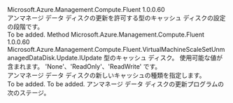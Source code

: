 <Type Name="IWithDiskCaching" FullName="Microsoft.Azure.Management.Compute.Fluent.VirtualMachineScaleSetUnmanagedDataDisk.Update.IWithDiskCaching">
  <TypeSignature Language="C#" Value="public interface IWithDiskCaching" />
  <TypeSignature Language="ILAsm" Value=".class public interface auto ansi abstract IWithDiskCaching" />
  <TypeSignature Language="DocId" Value="T:Microsoft.Azure.Management.Compute.Fluent.VirtualMachineScaleSetUnmanagedDataDisk.Update.IWithDiskCaching" />
  <TypeSignature Language="VB.NET" Value="Public Interface IWithDiskCaching" />
  <TypeSignature Language="F#" Value="type IWithDiskCaching = interface" />
  <AssemblyInfo>
    <AssemblyName>Microsoft.Azure.Management.Compute.Fluent</AssemblyName>
    <AssemblyVersion>1.0.0.60</AssemblyVersion>
  </AssemblyInfo>
  <Interfaces />
  <Docs>
    <summary>
            アンマネージ データ ディスクの更新を許可する型のキャッシュ ディスクの設定の段階です。
            </summary>
    <remarks>To be added.</remarks>
  </Docs>
  <Members>
    <Member MemberName="WithCaching">
      <MemberSignature Language="C#" Value="public Microsoft.Azure.Management.Compute.Fluent.VirtualMachineScaleSetUnmanagedDataDisk.Update.IUpdate WithCaching (Microsoft.Azure.Management.Compute.Fluent.Models.CachingTypes cachingType);" />
      <MemberSignature Language="ILAsm" Value=".method public hidebysig newslot virtual instance class Microsoft.Azure.Management.Compute.Fluent.VirtualMachineScaleSetUnmanagedDataDisk.Update.IUpdate WithCaching(valuetype Microsoft.Azure.Management.Compute.Fluent.Models.CachingTypes cachingType) cil managed" />
      <MemberSignature Language="DocId" Value="M:Microsoft.Azure.Management.Compute.Fluent.VirtualMachineScaleSetUnmanagedDataDisk.Update.IWithDiskCaching.WithCaching(Microsoft.Azure.Management.Compute.Fluent.Models.CachingTypes)" />
      <MemberSignature Language="VB.NET" Value="Public Function WithCaching (cachingType As CachingTypes) As IUpdate" />
      <MemberSignature Language="F#" Value="abstract member WithCaching : Microsoft.Azure.Management.Compute.Fluent.Models.CachingTypes -&gt; Microsoft.Azure.Management.Compute.Fluent.VirtualMachineScaleSetUnmanagedDataDisk.Update.IUpdate" Usage="iWithDiskCaching.WithCaching cachingType" />
      <MemberType>Method</MemberType>
      <AssemblyInfo>
        <AssemblyName>Microsoft.Azure.Management.Compute.Fluent</AssemblyName>
        <AssemblyVersion>1.0.0.60</AssemblyVersion>
      </AssemblyInfo>
      <ReturnValue>
        <ReturnType>Microsoft.Azure.Management.Compute.Fluent.VirtualMachineScaleSetUnmanagedDataDisk.Update.IUpdate</ReturnType>
      </ReturnValue>
      <Parameters>
        <Parameter Name="cachingType" Type="Microsoft.Azure.Management.Compute.Fluent.Models.CachingTypes" />
      </Parameters>
      <Docs>
        <param name="cachingType">型のキャッシュ ディスク。 使用可能な値が含まれます。 'None'、'ReadOnly'、'ReadWrite' です。</param>
        <summary>
            アンマネージ データ ディスクの新しいキャッシュの種類を指定します。
            </summary>
        <returns>To be added.</returns>
        <remarks>To be added.</remarks>
        <return>アンマネージ データ ディスクの更新プログラムの次のステージ。</return>
      </Docs>
    </Member>
  </Members>
</Type>